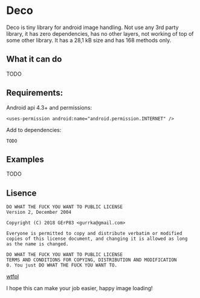 # Deco

Deco is tiny library for android image handling. Not use any 3rd party library, it has zero dependencies, has no other layers, not working of top of some other library. It has a 28,1 kB size and has 168 methods only.

## What it can do
TODO
  
## Requirements:
Android api 4.3+ and permissions:
```
<uses-permission android:name="android.permission.INTERNET" />
```
Add to dependencies:
```
TODO
```

## Examples
TODO

## Lisence

```
DO WHAT THE FUCK YOU WANT TO PUBLIC LICENSE 
Version 2, December 2004 

Copyright (C) 2018 GErP83 <gurrka@gmail.com> 

Everyone is permitted to copy and distribute verbatim or modified 
copies of this license document, and changing it is allowed as long 
as the name is changed. 

DO WHAT THE FUCK YOU WANT TO PUBLIC LICENSE 
TERMS AND CONDITIONS FOR COPYING, DISTRIBUTION AND MODIFICATION 
0. You just DO WHAT THE FUCK YOU WANT TO.
```
[wtfpl](http://www.wtfpl.net/)

I hope this can make your job easier, happy image loading!

